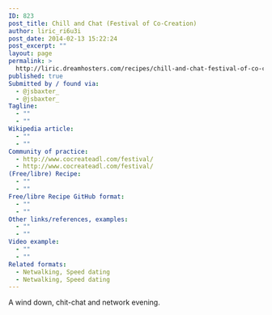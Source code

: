 ```yaml
---
ID: 823
post_title: Chill and Chat (Festival of Co-Creation)
author: liric_ri6u3i
post_date: 2014-02-13 15:22:24
post_excerpt: ""
layout: page
permalink: >
  http://liric.dreamhosters.com/recipes/chill-and-chat-festival-of-co-creation/
published: true
Submitted by / found via:
  - @jsbaxter_
  - @jsbaxter_
Tagline:
  - ""
  - ""
Wikipedia article:
  - ""
  - ""
Community of practice:
  - http://www.cocreateadl.com/festival/
  - http://www.cocreateadl.com/festival/
(Free/libre) Recipe:
  - ""
  - ""
Free/libre Recipe GitHub format:
  - ""
  - ""
Other links/references, examples:
  - ""
  - ""
Video example:
  - ""
  - ""
Related formats:
  - Netwalking, Speed dating
  - Netwalking, Speed dating
---
```

A wind down, chit-chat and network evening.